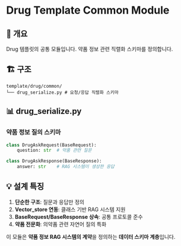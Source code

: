 # Drug Template Common Module

## 📌 개요
Drug 템플릿의 공통 모듈입니다. 약품 정보 관련 직렬화 스키마를 정의합니다.

## 🏗️ 구조
```
template/drug/common/
└── drug_serialize.py # 요청/응답 직렬화 스키마
```

## 📊 drug_serialize.py

### 약품 정보 질의 스키마
```python
class DrugAskRequest(BaseRequest):
    question: str  # 약품 관련 질문

class DrugAskResponse(BaseResponse):
    answer: str    # RAG 시스템이 생성한 응답
```

## 💡 설계 특징

1. **단순한 구조**: 질문과 응답만 정의
2. **Vector_store 연동**: 클래스 기반 RAG 시스템 지원
3. **BaseRequest/BaseResponse 상속**: 공통 프로토콜 준수
4. **약품 전문화**: 의약품 관련 자연어 질의 특화

이 모듈은 **약품 정보 RAG 시스템의 계약**을 정의하는 **데이터 스키마 계층**입니다.